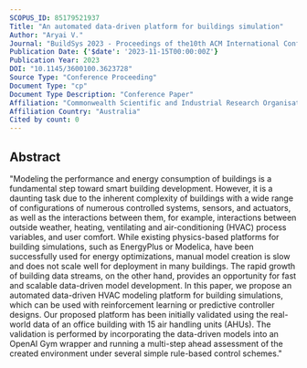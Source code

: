 ```yaml
---
SCOPUS_ID: 85179521937
Title: "An automated data-driven platform for buildings simulation"
Author: "Aryai V."
Journal: "BuildSys 2023 - Proceedings of the10th ACM International Conference on Systems for Energy-Efficient Buildings, Cities, and Transportation"
Publication Date: {'$date': '2023-11-15T00:00:00Z'}
Publication Year: 2023
DOI: "10.1145/3600100.3623728"
Source Type: "Conference Proceeding"
Document Type: "cp"
Document Type Description: "Conference Paper"
Affiliation: "Commonwealth Scientific and Industrial Research Organisation"
Affiliation Country: "Australia"
Cited by count: 0
---
```


## Abstract
"Modeling the performance and energy consumption of buildings is a fundamental step toward smart building development. However, it is a daunting task due to the inherent complexity of buildings with a wide range of configurations of numerous controlled systems, sensors, and actuators, as well as the interactions between them, for example, interactions between outside weather, heating, ventilating and air-conditioning (HVAC) process variables, and user comfort. While existing physics-based platforms for building simulations, such as EnergyPlus or Modelica, have been successfully used for energy optimizations, manual model creation is slow and does not scale well for deployment in many buildings. The rapid growth of building data streams, on the other hand, provides an opportunity for fast and scalable data-driven model development. In this paper, we propose an automated data-driven HVAC modeling platform for building simulations, which can be used with reinforcement learning or predictive controller designs. Our proposed platform has been initially validated using the real-world data of an office building with 15 air handling units (AHUs). The validation is performed by incorporating the data-driven models into an OpenAI Gym wrapper and running a multi-step ahead assessment of the created environment under several simple rule-based control schemes."
